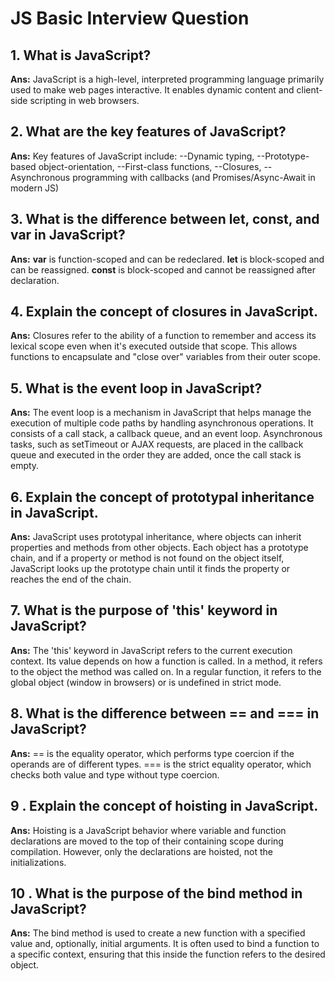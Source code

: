 # JS  Basic Interview Question
## 1. What is JavaScript?
**Ans:** JavaScript is a high-level, interpreted programming language primarily used to make web pages interactive. It enables dynamic content and client-side scripting in web browsers.
## 2. What are the key features of JavaScript?
**Ans:** Key features of JavaScript include:
--Dynamic typing,
--Prototype-based object-orientation,
--First-class functions,
--Closures,
--Asynchronous programming with callbacks (and Promises/Async-Await in modern JS)
## 3. What is the difference between let, const, and var in JavaScript?
**Ans:** **var** is function-scoped and can be redeclared.
**let** is block-scoped and can be reassigned.
**const** is block-scoped and cannot be reassigned after declaration.
## 4. Explain the concept of closures in JavaScript.
**Ans:** Closures refer to the ability of a function to remember and access its lexical scope even when it's executed outside that scope. This allows functions to encapsulate and "close over" variables from their outer scope.
## 5. What is the event loop in JavaScript?
**Ans:** The event loop is a mechanism in JavaScript that helps manage the execution of multiple code paths by handling asynchronous operations. It consists of a call stack, a callback queue, and an event loop. Asynchronous tasks, such as setTimeout or AJAX requests, are placed in the callback queue and executed in the order they are added, once the call stack is empty.
## 6. Explain the concept of prototypal inheritance in JavaScript.
**Ans:** JavaScript uses prototypal inheritance, where objects can inherit properties and methods from other objects. Each object has a prototype chain, and if a property or method is not found on the object itself, JavaScript looks up the prototype chain until it finds the property or reaches the end of the chain.
## 7. What is the purpose of 'this' keyword in JavaScript?
**Ans:** The 'this' keyword in JavaScript refers to the current execution context. Its value depends on how a function is called. In a method, it refers to the object the method was called on. In a regular function, it refers to the global object (window in browsers) or is undefined in strict mode.
## 8. What is the difference between == and === in JavaScript?
**Ans:** == is the equality operator, which performs type coercion if the operands are of different types. === is the strict equality operator, which checks both value and type without type coercion.
## 9 . Explain the concept of hoisting in JavaScript.
**Ans:** Hoisting is a JavaScript behavior where variable and function declarations are moved to the top of their containing scope during compilation. However, only the declarations are hoisted, not the initializations.
## 10 . What is the purpose of the bind method in JavaScript?
**Ans:** The bind method is used to create a new function with a specified value and, optionally, initial arguments. It is often used to bind a function to a specific context, ensuring that this inside the function refers to the desired object.
